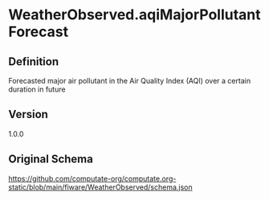 # WeatherObserved.aqiMajorPollutantForecast

## Definition
Forecasted major air pollutant in the Air Quality Index (AQI) over a certain duration in future

## Version
1.0.0

## Original Schema
https://github.com/computate-org/computate.org-static/blob/main/fiware/WeatherObserved/schema.json
